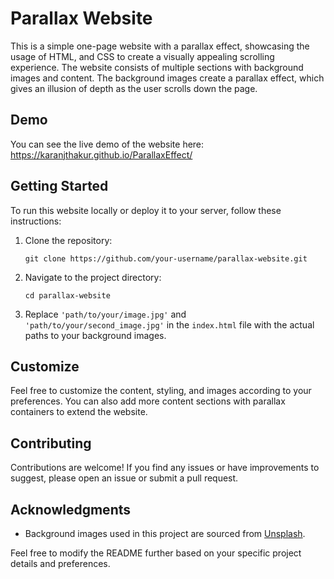 # Parallax Website

This is a simple one-page website with a parallax effect, showcasing the usage of HTML, and CSS to create a visually appealing scrolling experience. The website consists of multiple sections with background images and content. The background images create a parallax effect, which gives an illusion of depth as the user scrolls down the page.

## Demo

You can see the live demo of the website here: https://karanjthakur.github.io/ParallaxEffect/

## Getting Started

To run this website locally or deploy it to your server, follow these instructions:

1. Clone the repository:
   ```
   git clone https://github.com/your-username/parallax-website.git
   ```

2. Navigate to the project directory:
   ```
   cd parallax-website
   ```

3. Replace `'path/to/your/image.jpg'` and `'path/to/your/second_image.jpg'` in the `index.html` file with the actual paths to your background images.

## Customize

Feel free to customize the content, styling, and images according to your preferences. You can also add more content sections with parallax containers to extend the website.

## Contributing

Contributions are welcome! If you find any issues or have improvements to suggest, please open an issue or submit a pull request.

## Acknowledgments

- Background images used in this project are sourced from [Unsplash](https://unsplash.com/).



Feel free to modify the README further based on your specific project details and preferences.
